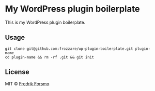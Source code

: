# My WordPress plugin boilerplate

This is my WordPress plugin boilerplate.

## Usage

```
git clone git@github.com:frozzare/wp-plugin-boilerplate.git plugin-name
cd plugin-name && rm -rf .git && git init
```

## License

MIT © [Fredrik Forsmo](https://github.com/frozzare)
